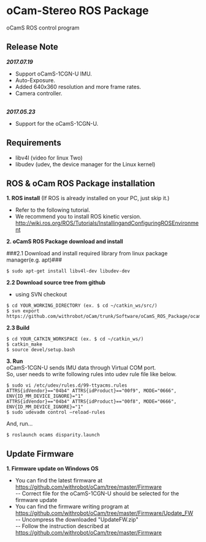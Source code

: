 # oCam-Stereo ROS Package
oCamS ROS control program

## Release Note
***2017.07.19***
* Support oCamS-1CGN-U IMU.
* Auto-Exposure.
* Added 640x360 resolution and more frame rates.
* Camera controller.</br></br>

***2017.05.23***
* Support for the oCamS-1CGN-U.

## Requirements
- libv4l  (video for linux Two)
- libudev (udev, the device manager for the Linux kernel)

## ROS & oCam ROS Package installation
**1. ROS install** (If ROS is already installed on your PC, just skip it.)</br>
* Refer to the following tutorial.
* We recommend you to install ROS kinetic version.</br>
http://wiki.ros.org/ROS/Tutorials/InstallingandConfiguringROSEnvironment

**2. oCamS ROS Package download and install**

###2.1 Download and install required library from linux package manager(e.g. apt)###
```
$ sudo apt-get install libv4l-dev libudev-dev
```
**2.2 Download source tree from github**
* using SVN checkout
```
$ cd YOUR_WORKING_DIRECTORY (ex. $ cd ~/catkin_ws/src/)
$ svn export https://github.com/withrobot/oCam/trunk/Software/oCamS_ROS_Package/ocams
```
**2.3 Build**
```
$ cd YOUR_CATKIN_WORKSPACE (ex. $ cd ~/catkin_ws/)
$ catkin_make
$ source devel/setup.bash
```
**3. Run**</br>
oCamS-1CGN-U sends IMU data through Virtual COM port.</br>
So, user needs to write following rules into udev rule file like below.
```
$ sudo vi /etc/udev/rules.d/99-ttyacms.rules
ATTRS{idVendor}=="04b4" ATTRS{idProduct}=="00f9", MODE="0666", ENV{ID_MM_DEVICE_IGNORE}="1"
ATTRS{idVendor}=="04b4" ATTRS{idProduct}=="00f8", MODE="0666", ENV{ID_MM_DEVICE_IGNORE}="1"
$ sudo udevadm control –reload-rules
```
And, run...
```
$ roslaunch ocams disparity.launch
```

## Update Firmware
**1. Firmware update on Windows OS**</br>
- You can find the latest firmware at</br>
https://github.com/withrobot/oCam/tree/master/Firmware</br>
-- Correct file for the oCamS-1CGN-U should be selected for the firmware update
- You can find the firmware writing program at</br>
https://github.com/withrobot/oCam/tree/master/Firmware/Update_FW</br>
-- Uncompress the downloaded "UpdateFW.zip"</br>
-- Follow the instruction described at</br>
https://github.com/withrobot/oCam/tree/master/Firmware
